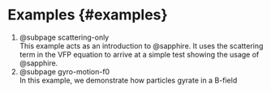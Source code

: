 # Examples {#examples}

 1. @subpage scattering-only  
    This example acts as an introduction to @sapphire. It uses the scattering
    term in the VFP equation to arrive at a simple test showing the usage of
    @sapphire.
 2. @subpage gyro-motion-f0  
    In this example, we demonstrate how particles gyrate in a B-field
